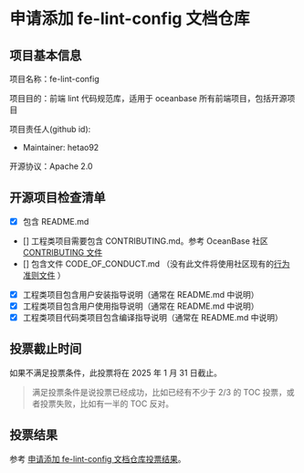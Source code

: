 # 申请添加 fe-lint-config 文档仓库

## 项目基本信息

项目名称：fe-lint-config

项目目的：前端 lint 代码规范库，适用于 oceanbase 所有前端项目，包括开源项目

项目责任人(github id): 

- Maintainer: hetao92

开源协议：Apache 2.0

## 开源项目检查清单

- [x] 包含 README.md
- [] 工程类项目需要包含 CONTRIBUTING.md。参考 OceanBase 社区 [CONTRIBUTING 文件](https://github.com/oceanbase/.github/blob/main/CONTRIBUTING.md)
- [] 包含文件 CODE_OF_CONDUCT.md （没有此文件将使用社区现有的[行为准则文件](https://github.com/oceanbase/.github/blob/main/CODE_OF_CONDUCT.md) ）
- [x] 工程类项目包含用户安装指导说明（通常在 README.md 中说明）
- [x] 工程类项目包含用户使用指导说明（通常在 README.md 中说明）
- [x] 工程类项目代码类项目包含编译指导说明（通常在 README.md 中说明）

## 投票截止时间

如果不满足投票条件，此投票将在 2025 年 1 月 31 日截止。

> 满足投票条件是说投票已经成功，比如已经有不少于 2/3 的 TOC 投票，或者投票失败，比如有一半的 TOC 反对。

## 投票结果

参考 [申请添加 fe-lint-config 文档仓库投票结果](https://github.com/oceanbase/community/pull/27)。
